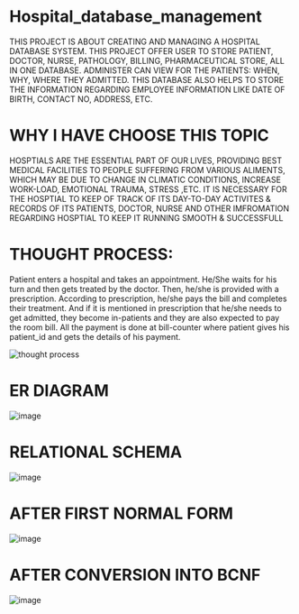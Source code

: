 # Hospital_database_management
THIS PROJECT IS ABOUT CREATING AND MANAGING A HOSPITAL DATABASE SYSTEM. THIS PROJECT OFFER USER TO STORE PATIENT, DOCTOR, NURSE, PATHOLOGY, BILLING, PHARMACEUTICAL STORE, ALL IN ONE DATABASE. ADMINISTER CAN VIEW FOR THE PATIENTS: WHEN, WHY, WHERE THEY ADMITTED. THIS DATABASE ALSO HELPS TO STORE THE INFORMATION REGARDING EMPLOYEE INFORMATION LIKE DATE OF BIRTH, CONTACT NO, ADDRESS, ETC.

# WHY I HAVE CHOOSE THIS TOPIC
HOSPTIALS ARE THE ESSENTIAL PART OF OUR LIVES,
PROVIDING BEST MEDICAL FACILITIES TO PEOPLE
SUFFERING FROM VARIOUS ALIMENTS, WHICH MAY BE
DUE TO CHANGE IN CLIMATIC CONDITIONS, INCREASE
WORK-LOAD, EMOTIONAL TRAUMA, STRESS ,ETC. IT IS
NECESSARY FOR THE HOSPTIAL TO KEEP OF TRACK OF
ITS DAY-TO-DAY ACTIVITES & RECORDS OF ITS
PATIENTS, DOCTOR, NURSE AND OTHER IMFROMATION
REGARDING HOSPTIAL TO KEEP IT RUNNING SMOOTH &
SUCCESSFULL

# THOUGHT PROCESS:
Patient enters a hospital and takes an appointment. He/She waits for his turn and then gets treated by the doctor. Then, he/she is provided with a prescription. According to prescription, he/she pays the bill and completes their treatment. And if it is mentioned in prescription that he/she needs to get admitted, they become in-patients and they are also expected to pay the room bill. All the payment is done at bill-counter where patient gives his patient_id and gets the details of his payment.

![thought process](https://user-images.githubusercontent.com/77541469/182455405-0b7508af-8cf1-44ac-a64b-2d5d0c9b9e22.jpg)
# ER DIAGRAM
![image](https://user-images.githubusercontent.com/77541469/182456664-7cabad93-e863-4719-b833-c8ae479cc7ee.png)
# RELATIONAL SCHEMA
![image](https://user-images.githubusercontent.com/77541469/182455678-250c15ac-7bf1-4c68-888b-be92275b1261.png)
# AFTER FIRST NORMAL FORM
![image](https://user-images.githubusercontent.com/77541469/182455732-6ecadcfd-a539-487f-aa0b-2171d16fa513.png)
# AFTER CONVERSION INTO BCNF
![image](https://user-images.githubusercontent.com/77541469/182455855-e40ada23-f933-4313-8bed-cd9fceed25e2.png)

